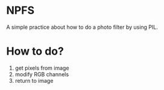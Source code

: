 # NPFS
A simple practice about how to do a photo filter by using PIL.

# How to do?
1. get pixels from image
2. modify RGB channels
3. return to image


